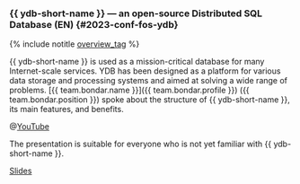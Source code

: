 ### {{ ydb-short-name }} — an open-source Distributed SQL Database (EN) {#2023-conf-fos-ydb}

{% include notitle [overview_tag](../../tags.md#overview) %}

{{ ydb-short-name }} is used as a mission-critical database for many Internet-scale services. YDB has been designed as a platform for various data storage and processing systems and aimed at solving a wide range of problems. [{{ team.bondar.name }}]({{ team.bondar.profile }}) ({{ team.bondar.position }}) spoke about the structure of {{ ydb-short-name }}, its main features, and benefits.

@[YouTube](https://www.youtube.com/watch?v=A0O7yr9_1Tg)

The presentation is suitable for everyone who is not yet familiar with {{ ydb-short-name }}.

[Slides](https://presentations.ydb.tech/2023/en/fossasia_summit/presentation.pdf)
